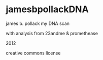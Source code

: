 jamesbpollackDNA
================
james b. pollack
my DNA scan 

with analysis from 23andme & promethease

2012

creative commons license